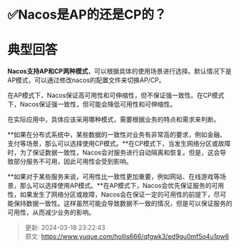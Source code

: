 # ✅Nacos是AP的还是CP的？

# 典型回答


**Nacos支持AP和CP两种模式**，可以根据具体的使用场景进行选择。默认情况下是AP模式，可以通过修改nacos的配置文件来切换AP/CP。



在AP模式下，Nacos保证高可用性和可伸缩性，但不保证强一致性。在CP模式下，Nacos保证强一致性，但可能会降低可用性和可伸缩性。



在实际应用中，具体应该采用哪种模式，需要根据业务的特点和需求来判断。



**如果在分布式系统中，某些数据的一致性对业务有非常高的要求，例如金融、支付等场景，那么可以选择使用CP模式。**在CP模式下，当发生网络分区或故障时，为了保证数据一致性，Nacos会对服务进行自动隔离和恢复。但是，这会导致部分服务不可用，因此可用性会受到影响。



**如果对于某些服务来说，可用性比一致性更加重要，例如网站、在线游戏等场景，那么可以选择使用AP模式。**在AP模式下，Nacos会优先保证服务的可用性，如果发生了网络分区或故障，Nacos会在保证一定的可用性的前提下，尽可能保持数据一致性。这样虽然可能会导致数据不一致的情况，但是可以保证服务的可用性，从而减少业务的影响。



> 更新: 2024-03-18 23:22:43  
> 原文: <https://www.yuque.com/hollis666/qfgwk3/ed9gu0mf5q4u1pw6>